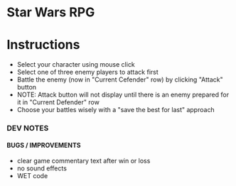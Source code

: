 # Star Wars RPG

# Instructions

* Select your character using mouse click
* Select one of three enemy players to attack first
* Battle the enemy (now in "Current Cefender" row) by clicking "Attack" button
* NOTE: Attack button will not display until there is an enemy prepared for it in "Current Defender" row
* Choose your battles wisely with a "save the best for last" approach


### DEV NOTES

#### BUGS / IMPROVEMENTS
* clear game commentary text after win or loss 
* no sound effects
* WET code
